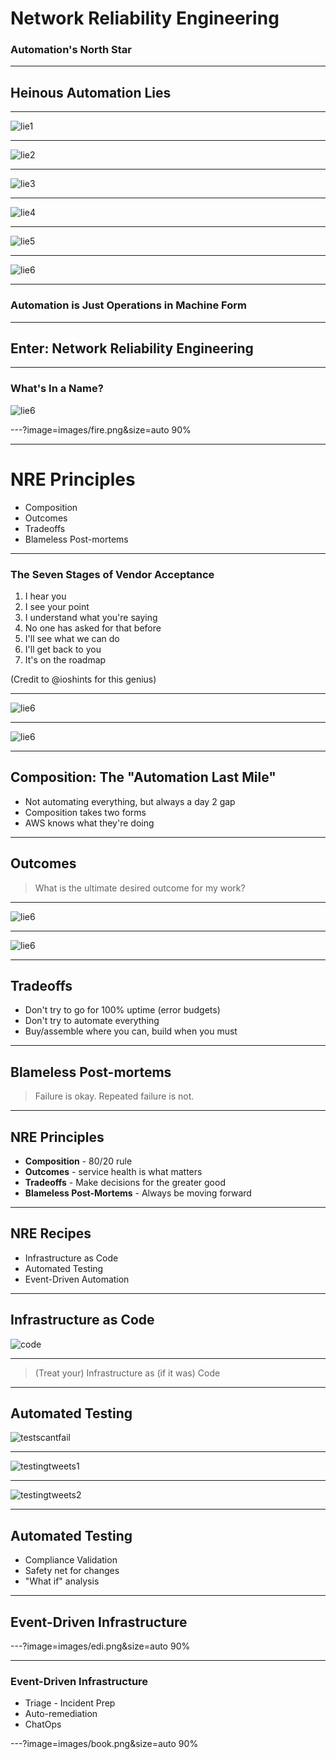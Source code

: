 # Network Reliability Engineering
### Automation's North Star

---

## Heinous Automation Lies

---

![lie1](images/lie1.png)

---

![lie2](images/lie2.png)

---

![lie3](images/lie3.png)

---

![lie4](images/lie4.png)

---

![lie5](images/lie5.png)

---

![lie6](images/lie6.png)

---

### Automation is Just Operations in Machine Form

---

## Enter: Network Reliability Engineering

---

### What's In a Name?

![lie6](images/devopssre.png)

<!-- You might be wondering - what is NRE all about? Why does networking need its own thing?

Easy answer - it doesn't.

If you read up on SRE you'll find that it isn't actually separate from DevOps either. Where DevOps is a set of principles, an SRE is a **specific role** and set of skills that align with those principles. You might say SRE is simply an implementation of DevOps.

In the same way, NRE is also an implementation of DevOps. An NRE's job role and day-to-day reality is not the same as a "traditional SRE", so it's meaningful to have the role of NRE to aspire to, which implements the same back-end principles that SRE does. NRE is not meant to put up more silo walls - it is an extremely tangible path for traditional Network Engineers to adopt DevOps practices.

SRE is about ops and dev working together to take joint responsibility of the systems they operate.

For NRE, the dynamic is the same, but simply with different roles. An NRE's customer is often the SRE, and/or perhaps developers.

It's all about applying software practices and tools into operations. We've been talking about doing this for a long time - NRE gives this effort a name.

 -->

---?image=images/fire.png&size=auto 90%

---

# NRE Principles

- Composition
- Outcomes
- Tradeoffs
- Blameless Post-mortems

---

### The Seven Stages of Vendor Acceptance

1. I hear you
2. I see your point
3. I understand what you're saying
4. No one has asked for that before
5. I'll see what we can do
6. I'll get back to you
7. It's on the roadmap

(Credit to @ioshints for this genius)

---

![lie6](images/wehaveanapi.jpg)

---

![lie6](images/automateablenotautomated.png)

---

## Composition: The "Automation Last Mile"

- Not automating everything, but always a day 2 gap
- Composition takes two forms
- AWS knows what they're doing

<!-- This is where automation plays a deep role in the NRE story. Not automating everything - automating what it takes to fill that 20% gap in service of the mission. -->

<!-- SDN "automates" stitching overlays between hypervisors
Kubernetes "automates" deploying applications
There's still always a gap between systems in Day 2.
Composition.

Composition takes two forms. Sure, NREs need to be able to write some code, or playbooks, or whatever. But that's not enough - learning Python to write some scripts is just a higher abstraction than a lower level programming language like C. You still need to write it yourself, and having ONLY these kind of skills, you're gonna come down with a severe case of "not invented here" syndrome pretty quick. So you also need to have a repertoire of purpose-built tools that follow the unix philosophy of doing one thing and doing it well, and having open interfaces so you can stitch them together.

Simple matter of programming

This is a big reason AWS is so attractive for app developers - not just because cloud is fashionable, or because of cost, but because amazon offers a slew of services at varying abstraction levels, where devs don't have to re-invent the wheel, they can stitch services together to make their "app". Same reason kubernetes has taken off. Write your app in a single-node context, take advantage of k8s constructs for scale, deployment, etc.

Actually building something yourself is a GREAT learning experience -->

---

## Outcomes

> What is the ultimate desired outcome for my work?

---

![lie6](images/aws2.png)

---

![lie6](images/aws1.png)

<!-- I've been a network engineer, and even I don't care about this. Can you imagine how little non-networkers care about this info? Yet for most network engineers this is how we still mostly talk about the health of the network. -->

---

## Tradeoffs

- Don't try to go for 100% uptime (error budgets)
- Don't try to automate everything
- Buy/assemble where you can, build when you must

<!-- IMO this is where the real engineering is. -->

---

## Blameless Post-mortems

> Failure is okay. Repeated failure is not.

<!-- Use an incident as a learning experience. The goal is to be able to modify your systems so that the issue doesn't happen again.

Blameless != accountabilityless
-->

---

## NRE Principles

- **Composition** - 80/20 rule
- **Outcomes** - service health is what matters
- **Tradeoffs** - Make decisions for the greater good
- **Blameless Post-Mortems** - Always be moving forward

<!-- Don't try to automate everything and don't strive for 100% uptime. Talk about error budgets. -->

---

## NRE Recipes

- Infrastructure as Code
- Automated Testing
- Event-Driven Automation

---

## Infrastructure as Code

![code](images/code.jpg)

---

> (Treat your) Infrastructure as (if it was) Code

---

## Automated Testing

![testscantfail](images/testscantfail.jpg)

---

![testingtweets1](images/testingtweets1.png)

---

![testingtweets2](images/testingtweets2.png)

---

## Automated Testing

- Compliance Validation
- Safety net for changes
- "What if" analysis

---

## Event-Driven Infrastructure

---?image=images/edi.png&size=auto 90%

---

### Event-Driven Infrastructure

- Triage - Incident Prep
- Auto-remediation
- ChatOps

<!--

More integration of monitoring systems. Specifically into EDI. And EDI needs more than just network events. So this breaks down silos.

Automation "as a platform". Automation with network knowledge "baked in" so that non networkers can just feed in parameters.

Not just maintaining a bunch of scripts, but developing them to fit into an automation framework like StackStorm. Just build focused Actions, and use the platform to stitch them together.

-->

---?image=images/book.png&size=auto 90%

<!-- 
Some orgs take folks from dev and press them into ops, others take ops and press them into more dev stuff.

SRE Skills:
- Coding
- Understanding systems (linux)
- Architecture (composition)
- Operational awareness - troubleshooting, debugging, risk understanding
- Networking
 -->

